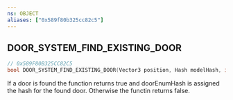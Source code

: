 ```yaml
---
ns: OBJECT
aliases: ["0x589f80b325cc82c5"]
---
```

## DOOR_SYSTEM_FIND_EXISTING_DOOR

```c
// 0x589F80B325CC82C5
bool DOOR_SYSTEM_FIND_EXISTING_DOOR(Vector3 position, Hash modelHash, int doorEnumHash);
```

If a door is found the function returns true and doorEnumHash is assigned the hash for the found door. Otherwise the functin returns false.


